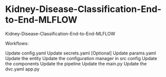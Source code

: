 # Kidney-Disease-Classification-End-to-End-MLFLOW
Kidney-Disease-Classification-End-to-End-MLFLOW

Workflows:

Update config.yaml
Update secrets.yaml [Optional]
Update params.yaml
Update the entity
Update the configuration manager in src config
Update the components
Update the pipeline
Update the main.py
Update the dvc.yaml
app.py
